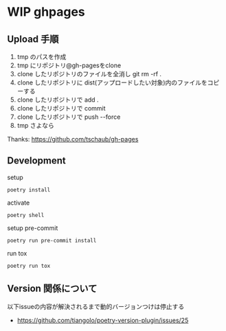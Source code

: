# WIP ghpages

## Upload 手順

1. tmp のパスを作成
1. tmp にリポジトリ@gh-pagesをclone
1. clone したリポジトリのファイルを全消し git rm -rf .
1. clone したリポジトリに dist(アップロードしたい対象)内のファイルをコピーする
1. clone したリポジトリで add .
1. clone したリポジトリで commit
1. clone したリポジトリで push --force
1. tmp さよなら

Thanks: https://github.com/tschaub/gh-pages

## Development

setup
```console
poetry install
```

activate
```console
poetry shell
```

setup pre-commit
```console
poetry run pre-commit install
```

run tox
```console
poetry run tox
```

## Version 関係について

以下issueの内容が解決されるまで動的バージョンつけは停止する
- https://github.com/tiangolo/poetry-version-plugin/issues/25
